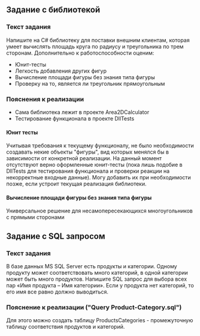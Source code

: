 ## Задание с библиотекой
### Текст задания 
Напишите на C# библиотеку для поставки внешним клиентам, которая умеет вычислять площадь круга по радиусу и треугольника по трем сторонам. Дополнительно к работоспособности оценим:
- Юнит-тесты
- Легкость добавления других фигур
- Вычисление площади фигуры без знания типа фигуры 	
- Проверку на то, является ли треугольник прямоугольным

### Пояснения к реализации
- Сама библиотека лежит в проекте Area2DCalculator
- Тестирование функционала в проекте DllTests

#### Юнит тесты
Учитывая требования к текущему функционалу, не было необходимости создавать некие объекты "фигуры", вид которых менялся бы в зависимости от конкретной реализации.
На данный момент отсутствуют верно оформленные юнит-тесты (пока лишь подобие в DllTests для тестирования функционала и проверки реакции на некорректные входные данные). 
Могу добавить их при необходимости позже, если устроит текущая реализация библиотеки.

#### Вычисление площади фигуры без знания типа фигуры
Универсальное решение для несамопересекающихся многоугольников с прямыми сторонами

## Задание с SQL запросом
### Текст задания
В базе данных MS SQL Server есть продукты и категории. Одному продукту может соответствовать много категорий, в одной категории может быть много продуктов. 
Напишите SQL запрос для выбора всех пар «Имя продукта – Имя категории». Если у продукта нет категорий, то его имя все равно должно выводиться.
### Пояснение к реализации ("Query Product-Category.sql")
Для этого можно создать таблицу ProductsCategories - промежуточную таблицу соответствия продуктов и категорий.

